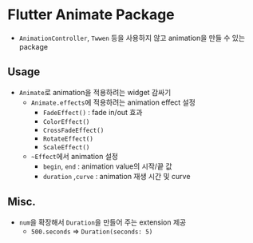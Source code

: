 # Flutter Animate Package

- `AnimationController`, `Twwen` 등을 사용하지 않고 animation을 만들 수 있는 package

## Usage

- `Animate`로 animation을 적용하려는 widget 감싸기
  - `Animate.effects`에 적용하려는 animation effect 설정
    - `FadeEffect()` : fade in/out 효과
    - `ColorEffect()`
    - `CrossFadeEffect()`
    - `RotateEffect()`
    - `ScaleEffect()`
  - `~Effect`에서 animation 설정
    - `begin`, `end` : animation value의 시작/끝 값
    - `duration` ,`curve` : animation 재생 시간 및 curve

## Misc.

- `num`을 확장해서 `Duration`을 만들어 주는 extension 제공
  - `500.seconds` => `Duration(seconds: 5)`
